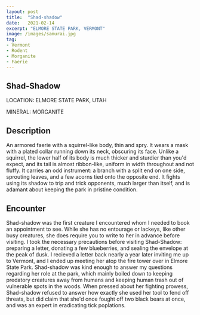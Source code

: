 ```yaml
---
layout: post
title:  "Shad-shadow"
date:   2021-02-14
excerpt: "ELMORE STATE PARK, VERMONT"
image: /images/samurai.jpg
tag:
- Vermont
- Rodent
- Morganite
- Faerie
---
```


## Shad-Shadow

LOCATION: ELMORE STATE PARK, UTAH

MINERAL: MORGANITE

## Description

An armored faerie with a squirrel-like body, thin and spry. It wears a mask with a plated collar running down its neck, obscuring its face. Unlike a squirrel, the lower half of its body is much thicker and sturdier than you'd expect, and its tail is almost ribbon-like, uniform in width throughout and not fluffy. It carries an odd instrument: a branch with a split end on one side, sprouting leaves, and a few acorns tied onto the opposite end. It fights using its shadow to trip and trick opponents, much larger than itself, and is adamant about keeping the park in pristine condition.


## Encounter
Shad-shadow was the first creature I encountered whom I needed to book an appointment to see. While she has no entourage or lackeys, like other busy creatures, she does require you to write to her in advance before visiting. I took the necessary precautions before visiting Shad-Shadow: preparing a letter, donating a few blueberries, and sealing the envelope at the peak of dusk. I recieved a letter back nearly a year later inviting me up to Vermont, and I ended up meeting her atop the fire tower over in Elmore State Park. Shad-shadow was kind enough to answer my questions regarding her role at the park, which mainly boiled down to keeping predatory creatures away from humans and keeping human trash out of vulnerable spots in the woods. When pressed about her fighting prowess, Shad-shadow refused to answer how exactly she used her tool to fend off threats, but did claim that she'd once fought off two black bears at once, and was an expert in eradicating tick poplations.